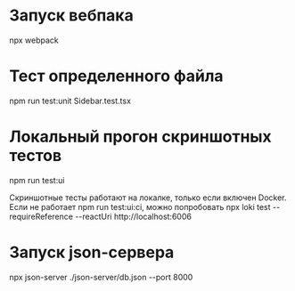 # Запуск вебпака
npx webpack

# Тест определенного файла
npm run test:unit Sidebar.test.tsx

# Локальный прогон скриншотных тестов 
npm run test:ui

Скриншотные тесты работают на локалке, только если включен Docker.
Если не работает npm run test:ui:ci, можно попробовать
npx loki test --requireReference --reactUri http://localhost:6006

# Запуск json-сервера
npx json-server ./json-server/db.json --port 8000